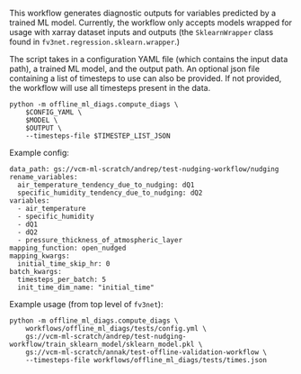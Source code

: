 This workflow generates diagnostic outputs for variables predicted by 
a trained ML model. Currently, the workflow only accepts models wrapped 
for usage with xarray dataset inputs and outputs (the `SklearnWrapper` class 
found in `fv3net.regression.sklearn.wrapper`.) 

The script takes in a configuration YAML file (which contains the input data path), 
a trained ML model, and the output path. An optional json file containing a list 
of timesteps to use can also be provided. If not provided, the workflow will use 
all timesteps present in the data.
```
python -m offline_ml_diags.compute_diags \
    $CONFIG_YAML \
    $MODEL \
    $OUTPUT \
    --timesteps-file $TIMESTEP_LIST_JSON
```

Example config:
```
data_path: gs://vcm-ml-scratch/andrep/test-nudging-workflow/nudging
rename_variables:
  air_temperature_tendency_due_to_nudging: dQ1
  specific_humidity_tendency_due_to_nudging: dQ2
variables:
  - air_temperature
  - specific_humidity
  - dQ1
  - dQ2
  - pressure_thickness_of_atmospheric_layer
mapping_function: open_nudged
mapping_kwargs:
  initial_time_skip_hr: 0
batch_kwargs:
  timesteps_per_batch: 5
  init_time_dim_name: "initial_time"
```


Example usage (from top level of `fv3net`): 
```
python -m offline_ml_diags.compute_diags \
    workflows/offline_ml_diags/tests/config.yml \
    gs://vcm-ml-scratch/andrep/test-nudging-workflow/train_sklearn_model/sklearn_model.pkl \
    gs://vcm-ml-scratch/annak/test-offline-validation-workflow \
    --timesteps-file workflows/offline_ml_diags/tests/times.json
```
